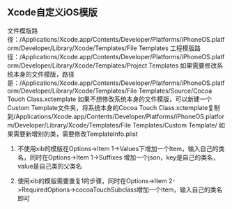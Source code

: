 ## Xcode自定义iOS模版

文件模版路径：/Applications/Xcode.app/Contents/Developer/Platforms/iPhoneOS.platform/Developer/Library/Xcode/Templates/File Templates
工程模版路径：/Applications/Xcode.app/Contents/Developer/Platforms/iPhoneOS.platform/Developer/Library/Xcode/Templates/Project Templates
如果需要修改系统本身的文件模版，路径是：/Applications/Xcode.app/Contents/Developer/Platforms/iPhoneOS.platform/Developer/Library/Xcode/Templates/File Templates/Source/Cocoa Touch Class.xctemplate
如果不想修改系统本身的文件模版，可以新建一个Custom Template文件夹，将系统本身的Cocoa Touch Class.xctemplate复制到/Applications/Xcode.app/Contents/Developer/Platforms/iPhoneOS.platform/Developer/Library/Xcode/Templates/File Templates/Custom Template/
如果需要新增别的类，需要修改TemplateInfo.plist 

1. 不使用xib的模版在Options->Item 1->Values下增加一个Item，输入自己的类名，同时在Options->Item 1->Suffixes 增加一个json，key是自己的类名，value是自己类的父类名

2. 使用xib的模版需要重复1的步骤，同时在Options->Item 2->RequiredOptions->cocoaTouchSubclass增加一个Item，输入自己的类名即可
